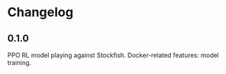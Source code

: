 # Changelog

## 0.1.0

PPO RL model playing against Stockfish.
Docker-related features: model training.
